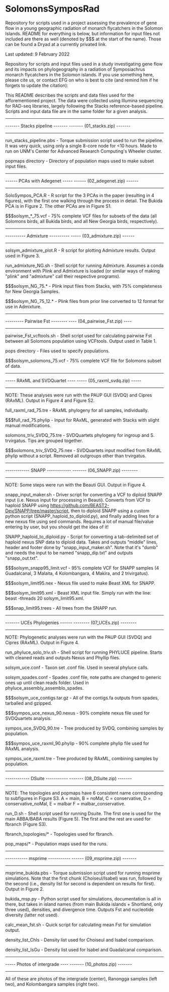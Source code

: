 # SolomonsSymposRad
Repository for scripts used in a project assessing the prevalence of gene flow in a young geographic radiation of monarch flycatchers in the Solomon Islands. README for everything is below, but information for input files not included are there as well (denoted by $$$ at the start of the name). Those can be found a Dryad at a currently privated link.

Last updated: 9 February 2022

Repository for scripts and input files used in a study investigating gene flow and its impacts on phylogeography in a radiation of Symposiachrus monarch flycatchers in the Solomon islands. If you use something here, please cite us, or contact EFG on who is best to cite (and remind him if he forgets to update the 
citation):

This README describes the scripts and data files used for the afforementioned project. The data were collected using Illumina sequencing for RAD-seq libraries, largely following the Stacks reference-based pipeline. Scripts and input data file are in the same folder for a given analysis.

_______________________________
------- Stacks pipeline -------
------- (01_stacks.zip) -------
_______________________________

run_stacks_pipeline.pbs - Torque submission script used to run the pipeline. It was very quick, using only a single 8-core node for <10 hours. Made to run on UNM's Center for Advanced Research Computing's Wheeler cluster.

popmaps directory - Directory of population maps used to make subset input files.

_______________________________
------ PCAs with Adegenet -----
------ (02_adegenet.zip) ------
_______________________________

SoloSympos_PCA.R - R script for the 3 PCAs in the paper (resulting in 4 figures), with the first one walking through the process in detail. The Bukida PCA is in Figure 2. The other PCAs are in Figure S1.

$$$solsym_\*_75.vcf - 75% complete VCF files for subsets of the data (all Solomons birds, all Bukida birds, and all New Georgia birds, respectively).

_______________________________
---------- Admixture ----------
----- (03_admixture.zip) ------
_______________________________

solsym_admixture_plot.R - R script for plotting Admixture results. Output used in Figure 3.

run_admixture_NG.sh - Shell script for running Admixture. Assumes a conda environment with Plink and Admixture is loaded (or similar ways of making "plink" and "admixture" call their respective programs).

$$$solsym_NG_75.* - Plink input files from Stacks, with 75% completeness for New Georgia Samples.

$$$solsym_NG_75_12.* - Plink files from prior line converted to 12 format for use in Admixture.
_______________________________
--------- Pairwise Fst --------
---- (04_pairwise_Fst.zip) ----
_______________________________

pairwise_Fst_vcftools.sh - Shell script used for calculating pairwise Fst between all Solomons population using VCFtools. Output used in Table 1.

pops directory - Files used to specify populations.

$$$solsym_solomons_75.vcf - 75% complete VCF file for Solomons subset of data.
_______________________________
----- RAxML and SVDQuartet ----
----- (05_raxml_svdq.zip) -----
_______________________________

NOTE: These analyses were run with the PAUP GUI (SVDQ) and Cipres (RAxML). Output in Figure 4 and Figure S2.

full_raxml_rad_75.tre - RAxML phylogeny for all samples, individually.

$$$full_rad_75.phylip - Input for RAxML, generated with Stacks with slight manual modifications.

solomons_triv_SVDQ_75.tre - SVDQuartets phylogeny for ingroup and S. trvirgatus. Tips are grouped together.

$$$solomons_triv_SVDQ_75.nex - SVDQuartets input modified from RAxML phylip without a script. Removed all outgroups other than trvirgatus.

_______________________________
------------ SNAPP ------------
------- (06_SNAPP.zip) --------
_______________________________

NOTE: Some steps were run with the Beauti GUI. Output in Figure 4.

snapp_input_maker.sh - Driver script for converting a VCF to diploid SNAPP input (i.e. Nexus input for processing in Beauti). Converts from VCF to haploid SNAPP using https://github.com/BEAST2-Dev/SNAPP/tree/master/script, then to diploid SNAPP using a custom python script (SNAPP_haploid_to_diploid.py), and finally adding lines for a new nexus file using sed commands. Requires a lot of manual file/value entering by user, but you should get the idea of it!

SNAPP_haploid_to_diploid.py - Script for converting a tab-delimited set of haploid nexus SNP data to diploid data. Takes and outputs "middle" lines, header and footer done by "snapp_input_maker.sh". Note that it's "dumb" and needs the input to be named "snapp_dip.txt" and outputs "snapp_out.txt".

$$$solsym_snapp95_limit.vcf - 95% complete VCF for SNAPP samples (4 Guadalcanal, 3 Malaita, 4 Kolombangara, 4 Makira, and 2 trivirgatus).

$$$solsym_limit95.nex - Nexus file used to make Beast XML for SNAPP.

$$$solsym_limit95.xml - Beast XML input file. Simply run with the line: beast -threads 20 solsym_limit95.xml.

$$$snap_limit95.trees - All trees from the SNAPP run.
_______________________________
------- UCEs Phylogenies ------
-------- (07_UCEs.zip) --------
_______________________________

NOTE: Phylogenetic analyses were run with the PAUP GUI (SVDQ) and Cipres (RAxML). Output in Figure 4.

run_phyluce_solo_triv.sh - Shell script for running PHYLUCE pipeline. Starts with cleaned reads and outputs Nexus and Phyllip files.

solsym_uce.conf - Taxon set .conf file. Used in several phyluce calls.

solsym_spades.conf - Spades .conf file, note paths are changed to generic ones up until clean reads folder. Used in phyluce_assembly_assemblo_spades.

$$$solsym_uce_contigs.tar.gz - All of the contigs.fa outputs from spades, tarballed and gzipped.

$$$sympos_uce_nexus_90.nexus - 90% complete nexus file used for SVDQuartets analysis.

sympos_uce_SVDQ_90.tre - Tree produced by SVDQ, combining samples by population.

$$$sympos_uce_raxml_90.phylip - 90% complete phylip file used for RAxML analysis.

sympos_uce_raxml.tre - Tree produced by RAxML, combining samples by population.
_______________________________
------------ DSuite -----------
------- (08_DSuite.zip) -------
_______________________________

NOTE: The topologies and popmaps have 6 consistent name corresponding to subfigures in Figure S3. A = main, B = noMal, C = conservative, D = conservative_noMal, E = malbar F = malbar_conservative.

run_D.sh - Shell script used for running Dsuite. The first one is used for the main ABBA/BABA results (Figure 5). The first and the rest are used for fbranch (Figure S3).

fbranch_topologies/* - Topologies used for fbranch.

pop_maps/* - Population maps used for the runs.
_______________________________
----------- msprime -----------
------ (09_msprime.zip) -------
_______________________________

msprime_bukida.pbs - Torque submission script used for running msprime simulations. Note that the first chunk (Choiseul/Isabel) was run, followed by the second (i.e., density list for second is dependent on results for first). Output in Figure 2.

bukida_msp.py - Python script used for simulations, documentation is all in there, but takes in island names (from main Bukida islands + Shortland, only three used), densities, and divergence time. Outputs Fst and nucleotide diversity (latter not used).

calc_mean_fst.sh - Quick script for calculating mean Fst for simulation output.

density_list_ChIs - Density list used for Choiseul and Isabel comparison.

density_list_IsGu - Density list used for Isabel and Guadalcanal comparison.
_______________________________
----- Photos of intergrade ----
------- (10_photos.zip) -------
_______________________________

All of these are photos of the intergrade (center), Ranongga samples (left two), and Kolombangara samples (right two).

